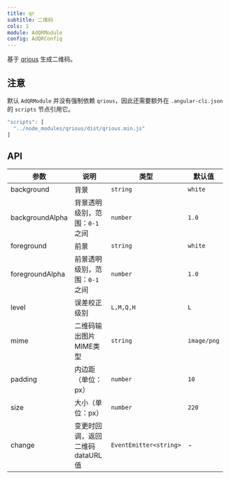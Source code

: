 ```yaml
---
title: qr
subtitle: 二维码
cols: 1
module: AdQRModule
config: AdQRConfig
---
```


基于 [qrious](https://neocotic.com/qrious) 生成二维码。

## 注意

默认 `AdQRModule` 并没有强制依赖 `qrious`，因此还需要额外在 `.angular-cli.json` 的 `scripts` 节点引用它。

```ts
"scripts": [
  "../node_modules/qrious/dist/qrious.min.js"
]
```

## API

参数 | 说明 | 类型 | 默认值
----|------|-----|------
background | 背景 | `string` | `white`
backgroundAlpha | 背景透明级别，范围：`0-1` 之间 | `number` | `1.0`
foreground | 前景 | `string` | `white`
foregroundAlpha | 前景透明级别，范围：`0-1` 之间 | `number` | `1.0`
level | 误差校正级别 | `L,M,Q,H` | `L`
mime | 二维码输出图片MIME类型 | `string` | `image/png`
padding | 内边距（单位：px） | `number` | `10`
size | 大小（单位：px） | `number` | `220`
change | 变更时回调，返回二维码dataURL值 | `EventEmitter<string>` | -
